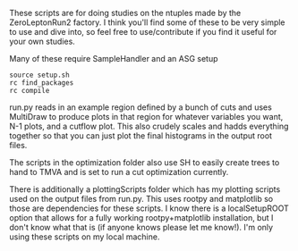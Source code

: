 These scripts are for doing studies on the ntuples made by the ZeroLeptonRun2 factory. I think you'll find some of these to be very simple to use and dive into, so feel free to use/contribute if you find it useful for your own studies.

Many of these require SampleHandler and an ASG setup

	source setup.sh
	rc find_packages
	rc compile

run.py reads in an example region defined by a bunch of cuts and uses MultiDraw to produce plots in that region for whatever variables you want, N-1 plots, and a cutflow plot. This also crudely scales and hadds everything together so that you can just plot the final histograms in the output root files. 

The scripts in the optimization folder also use SH to easily create trees to hand to TMVA and is set to run a cut optimization currently.

There is additionally a plottingScripts folder which has my plotting scripts used on the output files from run.py. This uses rootpy and matplotlib so those are dependencies for these scripts. I know there is a localSetupROOT option that allows for a fully working rootpy+matplotlib installation, but I don't know what that is (if anyone knows please let me know!). I'm only using these scripts on my local machine. 


